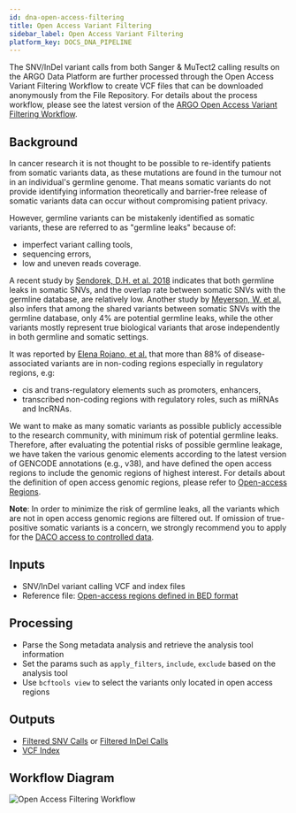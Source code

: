 ```yaml
---
id: dna-open-access-filtering
title: Open Access Variant Filtering
sidebar_label: Open Access Variant Filtering
platform_key: DOCS_DNA_PIPELINE
---
```


The SNV/InDel variant calls from both Sanger & MuTect2 calling results on the ARGO Data Platform are further processed through the Open Access Variant Filtering Workflow to create VCF files that can be downloaded anonymously from the File Repository. For details about the process workflow, please see the latest version of the [ARGO Open Access Variant Filtering Workflow](https://github.com/icgc-argo-workflows/open-access-variant-filtering/releases).

## Background

In cancer research it is not thought to be possible to re-identify patients from somatic variants data, as these mutations are found in the tumour not in an individual's germline genome. That means somatic variants do not provide identifying information theoretically and barrier-free release of somatic variants data can occur without compromising patient privacy.

However, germline variants can be mistakenly identified as somatic variants, these are referred to as "germline leaks" because of:

- imperfect variant calling tools,
- sequencing errors,
- low and uneven reads coverage.

A recent study by [Sendorek, D.H. et al. 2018](https://doi.org/10.1186/s12859-018-2046-0) indicates that both germline leaks in somatic SNVs, and the overlap rate between somatic SNVs with the germline database, are relatively low. Another study by [Meyerson, W. et al.](https://doi.org/10.1186/s12859-020-3508-8) also infers that among the shared variants between somatic SNVs with the germline database, only 4% are potential germline leaks, while the other variants mostly represent true biological variants that arose independently in both germline and somatic settings.

It was reported by [Elena Rojano, et al.](https://doi.org/10.1093/bib/bby039) that more than 88% of disease-associated variants are in non-coding regions especially in regulatory regions, e.g:

- cis and trans-regulatory elements such as promoters, enhancers,
- transcribed non-coding regions with regulatory roles, such as miRNAs and lncRNAs.

We want to make as many somatic variants as possible publicly accessible to the research community, with minimum risk of potential germline leaks. Therefore, after evaluating the potential risks of possible germline leakage, we have taken the various genomic elements according to the latest version of GENCODE annotations (e.g., v38), and have defined the open access regions to include the genomic regions of highest interest. For details about the definition of open access genomic regions, please refer to [Open-access Regions](https://github.com/icgc-argo/open-access-regions).

**Note**: In order to minimize the risk of germline leaks, all the variants which are not in open access genomic regions are filtered out. If omission of true-positive somatic variants is a concern, we strongly recommend you to apply for the [DACO access to controlled data](/docs/data-access/data-access).

## Inputs

- SNV/InDel variant calling VCF and index files
- Reference file: [Open-access regions defined in BED format](https://github.com/icgc-argo/open-access-regions/tree/main/data/hg38/bed/gencode.v38)

## Processing

- Parse the Song metadata analysis and retrieve the analysis tool information
- Set the params such as `apply_filters`, `include`, `exclude` based on the analysis tool
- Use `bcftools view` to select the variants only located in open access regions

## Outputs

- [Filtered SNV Calls](/docs/data/variant-calls#filtered-snv-calls) or [Filtered InDel Calls](/docs/data/variant-calls#filtered-indel-calls)
- [VCF Index](/docs/data/variant-calls#vcf-index)

## Workflow Diagram

![Open Access Filtering Workflow](/assets/analysis-workflows/ARGO-open-access-filtering.png)

